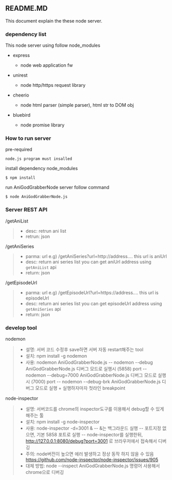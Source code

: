 ## README.MD
This document explain the these node server.

### dependency list
This node server using follow node_modules

* express
    * node web application fw

* unirest
    * node http/https request library

* cheerio
    * node html parser (simple parser), html str to DOM obj

* bluebird
    * node promise library


### How to run server
pre-required
```
node.js program must insalled
```

install dependency node_modules
```
$ npm install
```

run AniGodGrabberNode server follow command

```
$ node AniGodGrabberNode.js
```

### Server REST API

/getAniList
>    - desc: retrun ani list
>    - retrun: json


/getAniSeries
>    - parma: url
>        e.g) /getAniSeries?url=http://address....
>        this url is aniUrl
>    - desc: return ani series list
>            you can get aniUrl address using `getAniList` api
>    - return: json


/getEpisodeUrl
>    - parma: url
>        e.g) /getEpisodeUrl?url=https://address....
>        this url is episodeUrl
>    - desc: return ani series list
>            you can get episodeUrl address using `getAniSeries` api
>    - return: json

### develop tool

nodemon
>    - 설명: 서버 코드 수정후 save하면 서버 자동 restart해주는 tool
>    - 설치: npm install -g nodemon
>    - 사용: nodemon AniGodGrabberNode.js
>            -- nodemon --debug AniGodGrabberNode.js  디버그 모드로 실행시 (5858) port
>            -- nodemon --debug=7000 AniGodGrabberNode.js  디버그 모드로 실행시 (7000) port
>            -- nodemon --debug-brk AniGodGrabberNode.js  디버그 모드로 실행 + 실행하자마자 첫라인 breakpoint

node-inspector
>    - 설명: 서버코드를 chrome의 inspector도구를 이용해서 debug할 수 있게 해주는 툴
>    - 설치: npm install -g node-inspector
>    - 사용: node-inspector -d=3001 &
>            -- &는 백그라운드 실행
>            -- 포트지정 없으면, 기본 5858 포트로 실행
>            -- node-inspector를 실행한뒤, http://127.0.0.1:8080/debug?port=3001 로 브라우저에서 접속해서 디버깅
>    - 주의: node버전이 높으면 에러 발생하고 정상 동작 하지 않을 수 있음
>            https://github.com/node-inspector/node-inspector/issues/905
>    - 대체 방법: node --inspect AniGodGrabberNode.js 명령어 사용해서 chrome으로 디버깅

